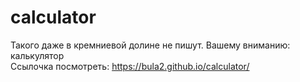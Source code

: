 # calculator
Такого даже в кремниевой долине не пишут. Вашему вниманию: калькулятор  
Ссылочка посмотреть: https://bula2.github.io/calculator/
